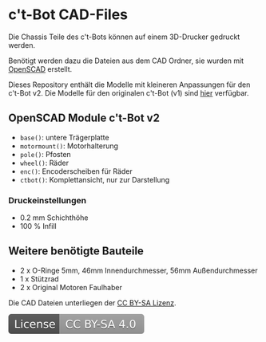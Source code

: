 # c't-Bot CAD-Files

Die Chassis Teile des c't-Bots können auf einem 3D-Drucker gedruckt werden.

Benötigt werden dazu die Dateien aus dem CAD Ordner, sie wurden mit [OpenSCAD](https://www.openscad.org) erstellt.

Dieses Repository enthält die Modelle mit kleineren Anpassungen für den c't-Bot v2. Die Modelle für den originalen c't-Bot (v1) sind [hier](https://github.com/robotfreak/ct-bot/tree/master/CAD) verfügbar.

## OpenSCAD Module c't-Bot v2

* `base()`: untere Trägerplatte
* `motormount()`: Motorhalterung
* `pole()`: Pfosten
* `wheel()`: Räder
* `enc()`: Encoderscheiben für Räder
* `ctbot()`: Komplettansicht, nur zur Darstellung

### Druckeinstellungen

* 0.2 mm Schichthöhe
* 100 % Infill

## Weitere benötigte Bauteile

* 2 x O-Ringe 5mm, 46mm Innendurchmesser, 56mm Außendurchmesser
* 1 x Stützrad
* 2 x Original Motoren Faulhaber

Die CAD Dateien unterliegen der [CC BY-SA Lizenz](https://creativecommons.org/licenses/by-sa/4.0/deed.de).

[![License: CC BY-SA 4.0](../../license.svg)](https://creativecommons.org/licenses/by-sa/4.0/)

